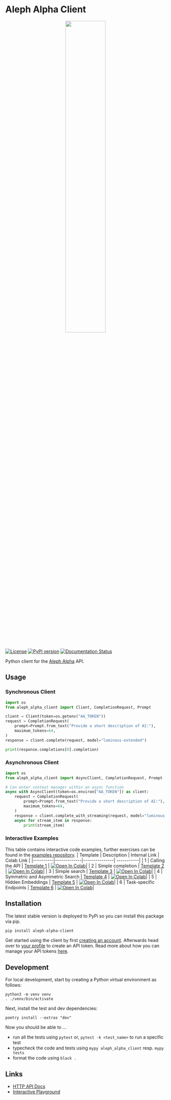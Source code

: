 # Aleph Alpha Client

<p align="center">
    <img src="https://i.imgur.com/FSM2NNV.png" width="50%" />
</p>

[![License](https://img.shields.io/crates/l/aleph-alpha-client)](https://github.com/Aleph-Alpha/aleph-alpha-client/blob/main/LICENSE)
[![PyPI version](https://badge.fury.io/py/aleph-alpha-client.svg)](https://pypi.org/project/aleph-alpha-client/)
[![Documentation Status](https://readthedocs.org/projects/aleph-alpha-client/badge/?version=latest)](https://aleph-alpha-client.readthedocs.io/en/latest/?badge=latest)

Python client for the [Aleph Alpha](https://aleph-alpha.com) API.

## Usage

### Synchronous Client

```python
import os
from aleph_alpha_client import Client, CompletionRequest, Prompt

client = Client(token=os.getenv("AA_TOKEN"))
request = CompletionRequest(
    prompt=Prompt.from_text("Provide a short description of AI:"),
    maximum_tokens=64,
)
response = client.complete(request, model="luminous-extended")

print(response.completions[0].completion)
```

### Asynchronous Client

```python
import os
from aleph_alpha_client import AsyncClient, CompletionRequest, Prompt

# Can enter context manager within an async function
async with AsyncClient(token=os.environ["AA_TOKEN"]) as client:
    request = CompletionRequest(
        prompt=Prompt.from_text("Provide a short description of AI:"),
        maximum_tokens=64,
    )
    response = client.complete_with_streaming(request, model="luminous-base")
    async for stream_item in response:
        print(stream_item)
```

### Interactive Examples

This table contains interactive code examples, further exercises can be found in the [examples repository](https://github.com/Aleph-Alpha/examples).
| Template | Description | Internal Link | Colab Link |
|----------|-------------|---------------| -----------|
| 1 | Calling the API | [Template 1](https://github.com/Aleph-Alpha/examples/blob/main/boilerplate/01_using_client.ipynb) | [![Open In Colab](https://colab.research.google.com/assets/colab-badge.svg)](https://colab.research.google.com/github/Aleph-Alpha/examples/blob/main/boilerplate/01_using_client.ipynb)|
| 2 | Simple completion | [Template 2](https://github.com/Aleph-Alpha/examples/blob/main/boilerplate/02_prompting.ipynb) | [![Open In Colab](https://colab.research.google.com/assets/colab-badge.svg)](https://colab.research.google.com/github/Aleph-Alpha/examples/blob/main/boilerplate/02_prompting.ipynb)|
| 3 | Simple search | [Template 3](https://github.com/Aleph-Alpha/examples/blob/main/boilerplate/03_simple_search.ipynb) | [![Open In Colab](https://colab.research.google.com/assets/colab-badge.svg)](https://colab.research.google.com/github/Aleph-Alpha/examples/blob/main/boilerplate/03_simple_search.ipynb)|
| 4 | Symmetric and Asymmetric Search | [Template 4](https://github.com/Aleph-Alpha/examples/blob/main/boilerplate/04_semantic_search.ipynb) | [![Open In Colab](https://colab.research.google.com/assets/colab-badge.svg)](https://colab.research.google.com/github/Aleph-Alpha/examples/blob/main/boilerplate/04_semantic_search.ipynb)|
| 5 | Hidden Embeddings | [Template 5](https://github.com/Aleph-Alpha/examples/blob/main/boilerplate/05_hidden_embeddings.ipynb) | [![Open In Colab](https://colab.research.google.com/assets/colab-badge.svg)](https://colab.research.google.com/github/Aleph-Alpha/examples/blob/main/boilerplate/05_hidden_embeddings.ipynb)|
| 6 | Task-specific Endpoints | [Template 6](https://github.com/Aleph-Alpha/examples/blob/main/boilerplate/06_task_specific_endpoints.ipynb) | [![Open In Colab](https://colab.research.google.com/assets/colab-badge.svg)](https://colab.research.google.com/github/Aleph-Alpha/examples/blob/main/boilerplate/06_task_specific_endpoints.ipynb)|

## Installation

The latest stable version is deployed to PyPi so you can install this package via pip.

```sh
pip install aleph-alpha-client
```

Get started using the client by first [creating an account](https://app.aleph-alpha.com/signup). Afterwards head over to [your profile](https://app.aleph-alpha.com/profile) to create an API token. Read more about how you can manage your API tokens [here](https://docs.aleph-alpha.com/docs/account).

## Development

For local development, start by creating a Python virtual environment as follows:

```shell
python3 -m venv venv
. ./venv/bin/activate
```

Next, install the test and dev dependencies:

```shell
poetry install --extras "dev"
```


Now you should be able to ...

* run all the tests using `pytest` or, `pytest -k <test_name>` to run a specific test
* typecheck the code and tests using `mypy aleph_alpha_client` resp. `mypy tests`
* format the code using `black .`

## Links

- [HTTP API Docs](https://docs.aleph-alpha.com/api/)
- [Interactive Playground](https://app.aleph-alpha.com/playground/)
